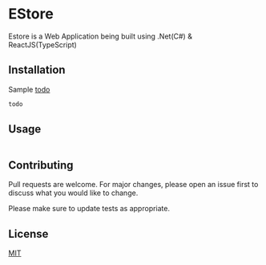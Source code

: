 # EStore

Estore is a Web Application being built using .Net(C#) & ReactJS(TypeScript)

## Installation

Sample [todo](#) 

```bash
todo
```

## Usage

```python

```

## Contributing
Pull requests are welcome. For major changes, please open an issue first to discuss what you would like to change.

Please make sure to update tests as appropriate.

## License
[MIT](https://choosealicense.com/licenses/mit/)